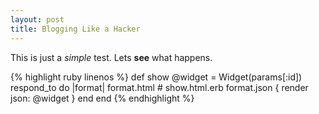 ```yaml
---
layout: post
title: Blogging Like a Hacker
---
```


This is just a *simple* test. Lets **see** what happens.

{% highlight ruby linenos %}
def show
  @widget = Widget(params[:id])
  respond_to do |format|
    format.html # show.html.erb
    format.json { render json: @widget }
  end
end
{% endhighlight %}
